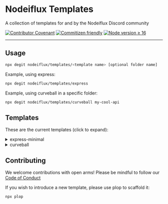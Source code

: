 # Nodeiflux Templates

A collection of templates for and by the Nodeiflux Discord community

[![Contributor Covenant](https://img.shields.io/badge/Contributor%20Covenant-2.1-4baaaa.svg)](code_of_conduct.md)
[![Commitizen friendly](https://img.shields.io/badge/commitizen-friendly-brightgreen.svg)](http://commitizen.github.io/cz-cli/)
[![Node version ≥ 16](https://img.shields.io/badge/node-%E2%89%A516-green)](https://nodejs.org)

---

## Usage

```sh
npx degit nodeiflux/templates/<template name> [optional folder name]
```

Example, using express:

```sh
npx degit nodeiflux/templates/express
```

Example, using curveball in a specific folder:

```sh
npx degit nodeiflux/templates/curveball my-cool-api
```

## Templates

These are the current templates (click to expand):
<details>
  <summary>express-minimal</summary >
  Smallest useable express template <br />
  This template not relevant for most people.
  Unless you have specific requirements and need something to build from, quickly
</details>
<details>
  <summary>curveball</summary>
  a reference curveball implementation
</details>

## Contributing

We welcome contributions with open arms! Please be mindful to follow our [Code of Conduct](code_of_conduct.md)

If you wish to introduce a new template, please use plop to scaffold it:

```sh
npx plop
```
